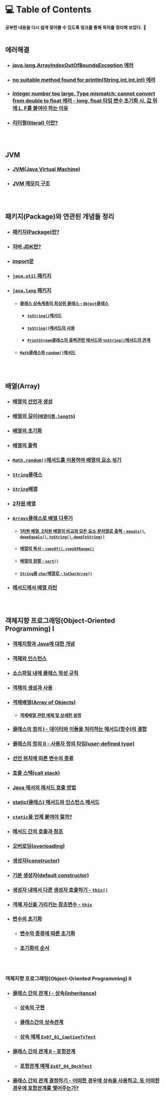 # 💻 Table of Contents
**공부한 내용을 다시 쉽게 찾아볼 수 있도록 링크를 통해 목차를 정리해 보았다.** 📌<br>
<br>

## 에러해결
- ### [java.lang.ArrayIndexOutOfBoundsException 에러](https://github.com/Yoonsik-2002/java-study/tree/main/src/_00_other_knowledge/_01_error_resolution#javalangarrayindexoutofboundsexception-%EC%97%90%EB%9F%AC)
- ### [no suitable method found for println(String,int,int,int) 에러](https://github.com/Yoonsik-2002/java-study/tree/main/src/_00_other_knowledge/_01_error_resolution#no-suitable-method-found-for-printlnstringintintint-%EC%97%90%EB%9F%AC)
- ### [Integer number too large, Type mismatch: cannot convert from double to float 에러 - long, float 타입 변수 초기화 시, 값 뒤에 L, F를 붙여야 하는 이유](https://github.com/Yoonsik-2002/java-study/tree/main/src/_00_other_knowledge/_01_error_resolution#integer-number-too-large-type-mismatch-cannot-convert-from-double-to-float-%EC%97%90%EB%9F%AC---long-float-%ED%83%80%EC%9E%85-%EB%B3%80%EC%88%98-%EC%B4%88%EA%B8%B0%ED%99%94-%EC%8B%9C-%EA%B0%92-%EB%92%A4%EC%97%90-l-f%EB%A5%BC-%EB%B6%99%EC%97%AC%EC%95%BC-%ED%95%98%EB%8A%94-%EC%9D%B4%EC%9C%A0)
- ### [리터럴(literal) 이란?](https://github.com/Yoonsik-2002/java-study/tree/main/src/_00_other_knowledge/_01_error_resolution#%EB%A6%AC%ED%84%B0%EB%9F%B4literal%EC%9D%B4%EB%9E%80)
<br><br>

## JVM
- ### [JVM(Java Virtual Machine)](https://github.com/Yoonsik-2002/java-study/tree/main/src/_00_other_knowledge/_00_JVM#jvmjava-virtual-machine)
- ### [JVM 메모리 구조](https://github.com/Yoonsik-2002/java-study/tree/main/src/_00_other_knowledge/_00_JVM#jvm-%EB%A9%94%EB%AA%A8%EB%A6%AC-%EA%B5%AC%EC%A1%B0)
<br><br>

## 패키지(Package)와 연관된 개념들 정리
- ### [패키지(Package)란?](https://github.com/Yoonsik-2002/java-study/tree/main/src/_00_other_knowledge/_04_package#%ED%8C%A8%ED%82%A4%EC%A7%80-package)
- ### [자바 JDK란?](https://github.com/Yoonsik-2002/java-study/tree/main/src/_00_other_knowledge/_04_package#%EC%9E%90%EB%B0%94-jdk%EB%9E%80)
- ### [import문](https://github.com/Yoonsik-2002/java-study/tree/main/src/_00_other_knowledge/_04_package#import%EB%AC%B8)
- ### [`java.util` 패키지](https://github.com/Yoonsik-2002/java-study/tree/main/src/_00_other_knowledge/_04_package#javautil%ED%8C%A8%ED%82%A4%EC%A7%80)
- ### [`java.lang` 패키지](https://github.com/Yoonsik-2002/java-study/tree/main/src/_00_other_knowledge/_04_package#javalang-%ED%8C%A8%ED%82%A4%EC%A7%80)
  - #### [클래스 상속계층의 최상위 클래스 - `Object`클래스](https://github.com/Yoonsik-2002/java-study/tree/main/src/chapter_07#tostring%EB%A9%94%EC%84%9C%EB%93%9C%EA%B0%80-%EB%A9%A4%EB%B2%84%EB%A1%9C%EC%84%9C-%EC%A0%95%EC%9D%98%EB%90%98%EC%96%B4-%EC%9E%88%EB%8A%94-%ED%81%B4%EB%9E%98%EC%8A%A4-%EA%B3%84%EC%B8%B5%EC%9D%98-%EC%B5%9C%EC%83%81%EC%9C%84-%ED%81%B4%EB%9E%98%EC%8A%A4---object%ED%81%B4%EB%9E%98%EC%8A%A4)
    - #### [`toString()`메서드](https://github.com/Yoonsik-2002/java-study/tree/main/src/chapter_07#tostring%EB%A9%94%EC%84%9C%EB%93%9C)
    - #### [`toString()`메서드의 사용](https://github.com/Yoonsik-2002/java-study/tree/main/src/chapter_07#tostring%EB%A9%94%EC%84%9C%EB%93%9C%EC%9D%98-%EC%82%AC%EC%9A%A9)
    - #### [`PrintStream`클래스의 출력관련 메서드와 `toString()`메서드의 관계](https://github.com/Yoonsik-2002/java-study/tree/main/src/chapter_07#printstream%ED%81%B4%EB%9E%98%EC%8A%A4%EC%9D%98-%EC%B6%9C%EB%A0%A5-%EA%B4%80%EB%A0%A8-%EB%A9%94%EC%84%9C%EB%93%9C%EB%A5%BC-%ED%86%B5%ED%95%9C-%EA%B0%9D%EC%B2%B4-%EC%B6%9C%EB%A0%A5-%EC%8B%9C-%EC%9E%90%EB%B0%94-%EC%BB%B4%ED%8C%8C%EC%9D%BC%EB%9F%AC%EA%B0%80-%EC%9E%90%EB%8F%99%EC%9C%BC%EB%A1%9C-tostring%EB%A9%94%EC%84%9C%EB%93%9C%EB%A5%BC-%ED%98%B8%EC%B6%9C%ED%95%9C%EB%8B%A4)
  - #### [`Math`클래스와 `random()`메서드](https://github.com/Yoonsik-2002/java-study/tree/main/src/_00_other_knowledge/_04_package#math%ED%81%B4%EB%9E%98%EC%8A%A4)
<br><br>

## 배열(Array)
- ### [배열의 선언과 생성](https://github.com/Yoonsik-2002/java-study/tree/main/src/chapter_05#%EB%B0%B0%EC%97%B4%EC%9D%98-%EC%84%A0%EC%96%B8%EA%B3%BC-%EC%83%9D%EC%84%B1)
- ### [배열의 길이(`배열이름.length`)](https://github.com/Yoonsik-2002/java-study/tree/main/src/chapter_05#%EB%B0%B0%EC%97%B4%EC%9D%98-%EA%B8%B8%EC%9D%B4%EB%B0%B0%EC%97%B4%EC%9D%B4%EB%A6%84length)
- ### [배열의 초기화](https://github.com/Yoonsik-2002/java-study/tree/main/src/chapter_05#%EB%B0%B0%EC%97%B4%EC%9D%98-%EC%B4%88%EA%B8%B0%ED%99%94)
- ### [배열의 출력](https://github.com/Yoonsik-2002/java-study/tree/main/src/chapter_05#%EB%B0%B0%EC%97%B4%EC%9D%98-%EC%B6%9C%EB%A0%A5)
- ### [`Math.random()`메서드를 이용하여 배열의 요소 섞기](https://github.com/Yoonsik-2002/java-study/tree/main/src/chapter_05#mathrandom%EB%A9%94%EC%84%9C%EB%93%9C%EB%A5%BC-%EC%9D%B4%EC%9A%A9%ED%95%98%EC%97%AC-%EB%B0%B0%EC%97%B4%EC%9D%98-%EC%9A%94%EC%86%8C-%EC%84%9E%EA%B8%B0)
- ### [`String`클래스](https://github.com/Yoonsik-2002/java-study/tree/main/src/chapter_05#string-%ED%81%B4%EB%9E%98%EC%8A%A4)
- ### [`String`배열](https://github.com/Yoonsik-2002/java-study/tree/main/src/chapter_05#string-%EB%B0%B0%EC%97%B4)
- ### [2차원 배열](https://github.com/Yoonsik-2002/java-study/tree/main/src/chapter_05#2%EC%B0%A8%EC%9B%90-%EB%B0%B0%EC%97%B4)
- ### [`Arrays`클래스로 배열 다루기](https://github.com/Yoonsik-2002/java-study/tree/main/src/chapter_05#arrays%ED%81%B4%EB%9E%98%EC%8A%A4%EB%A1%9C-%EB%B0%B0%EC%97%B4-%EB%8B%A4%EB%A3%A8%EA%B8%B0)
  - #### [1차원 배열, 2차원 배열의 비교와 모든 요소 문자열로 출력 - `equals()`, `deepEquals()`, `toString()`, `deepToString()`](https://github.com/Yoonsik-2002/java-study/tree/main/src/chapter_05#1%EC%B0%A8%EC%9B%90-%EB%B0%B0%EC%97%B4-2%EC%B0%A8%EC%9B%90-%EB%B0%B0%EC%97%B4%EC%9D%98-%EB%B9%84%EA%B5%90%EC%99%80-%EB%AA%A8%EB%93%A0-%EC%9A%94%EC%86%8C-%EB%AC%B8%EC%9E%90%EC%97%B4%EB%A1%9C-%EC%B6%9C%EB%A0%A5---equals-deepequals-tostring-deeptostring)
  - #### [배열의 복사 - `copyOf()`, `copyOfRange()`](https://github.com/Yoonsik-2002/java-study/tree/main/src/chapter_05#%EB%B0%B0%EC%97%B4%EC%9D%98-%EB%B3%B5%EC%82%AC---copyof-copyofrange)
  - #### [배열의 정렬 - `sort()`](https://github.com/Yoonsik-2002/java-study/tree/main/src/chapter_05#%EB%B0%B0%EC%97%B4%EC%9D%98-%EC%A0%95%EB%A0%AC---sort)
  - #### [`String`을 `char`배열로 - `toCharArray()`](https://github.com/Yoonsik-2002/java-study/tree/main/src/chapter_05#string%EC%9D%84-char%EB%B0%B0%EC%97%B4%EB%A1%9C---tochararray)
- ### [메서드에서 배열 리턴](https://github.com/Yoonsik-2002/java-study/tree/main/src/chapter_05#%EB%A9%94%EC%86%8C%EB%93%9C%EC%97%90%EC%84%9C-%EB%B0%B0%EC%97%B4-%EB%A6%AC%ED%84%B4)
<br><br>

## 객체지향 프로그래밍(Object-Oriented Programming) I
- ### [객체지향과 Java에 대한 개념](https://github.com/Yoonsik-2002/java-study/tree/main/src/chapter_06#%EA%B0%9D%EC%B2%B4%EC%A7%80%ED%96%A5%EA%B3%BC-java%EC%97%90-%EB%8C%80%ED%95%9C-%EA%B0%9C%EB%85%90)
- ### [객체와 인스턴스](https://github.com/Yoonsik-2002/java-study/tree/main/src/chapter_06#%EA%B0%9D%EC%B2%B4%EC%99%80-%EC%9D%B8%EC%8A%A4%ED%84%B4%EC%8A%A4)
- ### [소스파일 내에 클래스 작성 규칙](https://github.com/Yoonsik-2002/java-study/tree/main/src/chapter_06#%EC%86%8C%EC%8A%A4%ED%8C%8C%EC%9D%BC-%EB%82%B4%EC%97%90-%ED%81%B4%EB%9E%98%EC%8A%A4-%EC%9E%91%EC%84%B1-%EA%B7%9C%EC%B9%99)
- ### [객체의 생성과 사용](https://github.com/Yoonsik-2002/java-study/tree/main/src/chapter_06#%EA%B0%9D%EC%B2%B4%EC%9D%98-%EC%83%9D%EC%84%B1%EA%B3%BC-%EC%82%AC%EC%9A%A9)
- ### [객체배열(Array of Objects)](https://github.com/Yoonsik-2002/java-study/tree/main/src/chapter_06#%EA%B0%9D%EC%B2%B4%EB%B0%B0%EC%97%B4array-of-objects)
  - #### [객체배열 관련 예제 및 상세한 설명](https://github.com/Yoonsik-2002/java-study/tree/main/src/chapter_07#-pick%EB%A9%94%EC%84%9C%EB%93%9C%EC%9D%98-%EB%8F%99%EC%9E%91%EA%B3%BC-%EA%B0%9D%EC%B2%B4%EB%B0%B0%EC%97%B4-cardarr)
- ### [클래스의 정의 I - 데이터와 이들을 처리하는 메서드(함수)의 결합](https://github.com/Yoonsik-2002/java-study/tree/main/src/chapter_06#%ED%81%B4%EB%9E%98%EC%8A%A4%EC%9D%98-%EC%A0%95%EC%9D%98---%EB%8D%B0%EC%9D%B4%ED%84%B0%EC%99%80-%ED%95%A8%EC%88%98%EC%9D%98-%EA%B2%B0%ED%95%A9)
- ### [클래스의 정의 II - 사용자 정의 타입(user-defined type)](https://github.com/Yoonsik-2002/java-study/tree/main/src/chapter_06#%ED%81%B4%EB%9E%98%EC%8A%A4%EC%9D%98-%EC%A0%95%EC%9D%98---%EC%82%AC%EC%9A%A9%EC%9E%90-%EC%A0%95%EC%9D%98-%ED%83%80%EC%9E%85user-defined-type)
- ### [선언 위치에 따른 변수의 종류](https://github.com/Yoonsik-2002/java-study/tree/main/src/chapter_06#%EC%84%A0%EC%96%B8-%EC%9C%84%EC%B9%98%EC%97%90-%EB%94%B0%EB%A5%B8-%EB%B3%80%EC%88%98%EC%9D%98-%EC%A2%85%EB%A5%98)
- ### [호출 스택(call stack)](https://github.com/Yoonsik-2002/java-study/tree/main/src/chapter_06#%ED%98%B8%EC%B6%9C%EC%8A%A4%ED%83%9Dcall-stack)
- ### [Java 에서의 메서드 호출 방법](https://github.com/Yoonsik-2002/java-study/tree/main/src/chapter_06#java-%EC%97%90%EC%84%9C%EC%9D%98-%EB%A9%94%EC%84%9C%EB%93%9C-%ED%98%B8%EC%B6%9C-%EB%B0%A9%EB%B2%95)
- ### [static(클래스) 메서드와 인스턴스 메서드](https://github.com/Yoonsik-2002/java-study/tree/main/src/chapter_06#static%ED%81%B4%EB%9E%98%EC%8A%A4-%EB%A9%94%EC%84%9C%EB%93%9C%EC%99%80-%EC%9D%B8%EC%8A%A4%ED%84%B4%EC%8A%A4-%EB%A9%94%EC%84%9C%EB%93%9C)
- ### [`static`을 언제 붙여야 할까?](https://github.com/Yoonsik-2002/java-study/tree/main/src/chapter_06#static%EC%9D%84-%EC%96%B8%EC%A0%9C-%EB%B6%99%EC%97%AC%EC%95%BC-%ED%95%A0%EA%B9%8C)
- ### [메서드 간의 호출과 참조](https://github.com/Yoonsik-2002/java-study/tree/main/src/chapter_06#%EB%A9%94%EC%84%9C%EB%93%9C-%EA%B0%84%EC%9D%98-%ED%98%B8%EC%B6%9C%EA%B3%BC-%EC%B0%B8%EC%A1%B0)
- ### [오버로딩(overloading)](https://github.com/Yoonsik-2002/java-study/tree/main/src/chapter_06#%EC%98%A4%EB%B2%84%EB%A1%9C%EB%94%A9overloading)
- ### [생성자(constructor)](https://github.com/Yoonsik-2002/java-study/tree/main/src/chapter_06#%EC%83%9D%EC%84%B1%EC%9E%90constructor)
- ### [기본 생성자(default constructor)](https://github.com/Yoonsik-2002/java-study/tree/main/src/chapter_06#%EA%B8%B0%EB%B3%B8-%EC%83%9D%EC%84%B1%EC%9E%90default-constructor)
- ### [생성자 내에서 다른 생성자 호출하기 - `this()`](https://github.com/Yoonsik-2002/java-study/tree/main/src/chapter_06#%EC%83%9D%EC%84%B1%EC%9E%90-%EB%82%B4%EC%97%90%EC%84%9C-%EB%8B%A4%EB%A5%B8-%EC%83%9D%EC%84%B1%EC%9E%90-%ED%98%B8%EC%B6%9C%ED%95%98%EA%B8%B0---this)
- ### [객체 자신을 가리키는 참조변수 - `this`](https://github.com/Yoonsik-2002/java-study/tree/main/src/chapter_06#%EA%B0%9D%EC%B2%B4-%EC%9E%90%EC%8B%A0%EC%9D%84-%EA%B0%80%EB%A6%AC%ED%82%A4%EB%8A%94-%EC%B0%B8%EC%A1%B0%EB%B3%80%EC%88%98-this)
- ### [변수의 초기화](https://github.com/Yoonsik-2002/java-study/tree/main/src/chapter_06#%EB%B3%80%EC%88%98%EC%9D%98-%EC%B4%88%EA%B8%B0%ED%99%94)
  - ### [변수의 종류에 땨른 초기화](https://github.com/Yoonsik-2002/java-study/tree/main/src/chapter_06#%EB%B3%80%EC%88%98%EC%9D%98-%EC%A2%85%EB%A5%98%EC%97%90-%EB%94%B0%EB%A5%B8-%EC%B4%88%EA%B8%B0%ED%99%94)
  - ### [초기화의 순서](https://github.com/Yoonsik-2002/java-study/tree/main/src/chapter_06#%EC%B4%88%EA%B8%B0%ED%99%94%EC%9D%98-%EC%88%9C%EC%84%9C)
<br><br>

### 객체지향 프로그래밍(Object-Oriented Programming) II
- ### [클래스 간의 관계 I - 상속(inheritance)](https://github.com/Yoonsik-2002/java-study/tree/main/src/chapter_07#%EC%83%81%EC%86%8Dinheritance)
  - ### [상속의 구현](https://github.com/Yoonsik-2002/java-study/tree/main/src/chapter_07#%EC%83%81%EC%86%8D%EC%9D%98-%EA%B5%AC%ED%98%84)
  - ### [클래스간의 상속관계](https://github.com/Yoonsik-2002/java-study/tree/main/src/chapter_07#%ED%81%B4%EB%9E%98%EC%8A%A4-%EA%B0%84%EC%9D%98-%EC%83%81%EC%86%8D%EA%B4%80%EA%B3%84)
  - ### [상속 예제 `Ex07_01_CaptionTvTest`](https://github.com/Yoonsik-2002/java-study/tree/main/src/chapter_07#-%EC%98%88%EC%A0%9C-7-1)
- ### [클래스 간의 관계 II - 포함관계](https://github.com/Yoonsik-2002/java-study/tree/main/src/chapter_07#%ED%81%B4%EB%9E%98%EC%8A%A4%EA%B0%84%EC%9D%98-%EA%B4%80%EA%B3%84---%ED%8F%AC%ED%95%A8%EA%B4%80%EA%B3%84)
  - ### [포함관계 예제 `Ex07_04_DeckTest`](https://github.com/Yoonsik-2002/java-study/tree/main/src/chapter_07#-%EC%98%88%EC%A0%9C--chapter_07-ex07_04_decktest)
- ### [클래스 간의 관계 결정하기 - 어떠한 경우에 상속을 사용하고, 또 어떠한 경우에 포함관계를 맺어주는가?](https://github.com/Yoonsik-2002/java-study/tree/main/src/chapter_07#%ED%81%B4%EB%9E%98%EC%8A%A4%EA%B0%84%EC%9D%98-%EA%B4%80%EA%B3%84-%EA%B2%B0%EC%A0%95%ED%95%98%EA%B8%B0---%EC%96%B4%EB%96%A0%ED%95%9C-%EA%B2%BD%EC%9A%B0%EC%97%90-%EC%83%81%EC%86%8D%EC%9D%84-%EC%82%AC%EC%9A%A9%ED%95%98%EA%B3%A0-%EB%98%90-%EC%96%B4%EB%96%A0%ED%95%9C-%EA%B2%BD%EC%9A%B0%EC%97%90-%ED%8F%AC%ED%95%A8%EA%B4%80%EA%B3%84%EB%A5%BC-%EB%A7%BA%EC%96%B4%EC%A3%BC%EB%8A%94%EA%B0%80)
<br><br>
